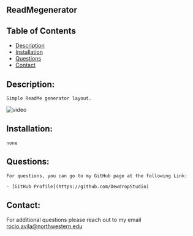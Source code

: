 ## ReadMegenerator

 ## Table of Contents
- [Description](#description)
- [Installation](#installation)
- [Questions](#contact)
- [Contact](#contact)

 ## Description:
    Simple ReadMe generator layout.
  
 ![video](Terminal.gif)

 ## Installation:
    none

 ## Questions:
    For questions, you can go to my GitHub page at the following Link:

    - [GitHub Profile](https://github.com/DewdropStudio)

 ## Contact:
   For additional questions please reach out to my email rocio.avila@northwestern.edu
